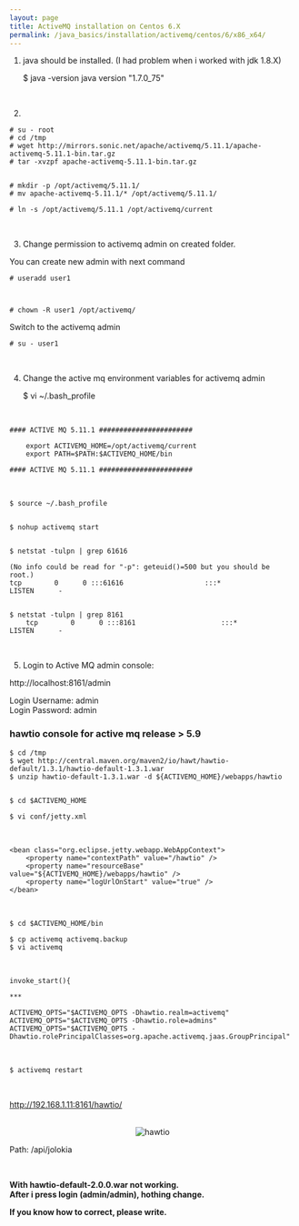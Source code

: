 ```yaml
---
layout: page
title: ActiveMQ installation on Centos 6.X
permalink: /java_basics/installation/activemq/centos/6/x86_x64/
---
```


1) java should be installed. (I had problem when i worked with jdk 1.8.X)

	$ java -version
	java version "1.7.0_75"


<br/>

2)

	# su - root
	# cd /tmp
	# wget http://mirrors.sonic.net/apache/activemq/5.11.1/apache-activemq-5.11.1-bin.tar.gz
	# tar -xvzpf apache-activemq-5.11.1-bin.tar.gz


	# mkdir -p /opt/activemq/5.11.1/
	# mv apache-activemq-5.11.1/* /opt/activemq/5.11.1/

	# ln -s /opt/activemq/5.11.1 /opt/activemq/current

<br/>

3) Change permission to activemq admin on created folder.

You can create new admin with next command

	# useradd user1



	# chown -R user1 /opt/activemq/

Switch to the activemq admin

	# su - user1

<br/>

4) Change the active mq environment variables for activemq admin

	$ vi ~/.bash_profile

<br/>

	#### ACTIVE MQ 5.11.1 #######################

		export ACTIVEMQ_HOME=/opt/activemq/current
		export PATH=$PATH:$ACTIVEMQ_HOME/bin

	#### ACTIVE MQ 5.11.1 #######################


<br/>

	$ source ~/.bash_profile


	$ nohup activemq start


	$ netstat -tulpn | grep 61616

	(No info could be read for "-p": geteuid()=500 but you should be root.)
	tcp        0      0 :::61616                    :::*                        LISTEN      -


	$ netstat -tulpn | grep 8161
        tcp        0      0 :::8161                     :::*                        LISTEN      -



<br/>

5) Login to Active MQ admin console:

http://localhost:8161/admin

Login Username: admin  
Login Password: admin


### hawtio console for active mq release > 5.9


	$ cd /tmp
	$ wget http://central.maven.org/maven2/io/hawt/hawtio-default/1.3.1/hawtio-default-1.3.1.war
	$ unzip hawtio-default-1.3.1.war -d ${ACTIVEMQ_HOME}/webapps/hawtio


	$ cd $ACTIVEMQ_HOME

	$ vi conf/jetty.xml

<br/>

	<bean class="org.eclipse.jetty.webapp.WebAppContext">
	    <property name="contextPath" value="/hawtio" />
	    <property name="resourceBase" value="${ACTIVEMQ_HOME}/webapps/hawtio" />
	    <property name="logUrlOnStart" value="true" />
	</bean>

<br/>

	$ cd $ACTIVEMQ_HOME/bin

	$ cp activemq activemq.backup
	$ vi activemq

<br/>

	invoke_start(){

	***

	ACTIVEMQ_OPTS="$ACTIVEMQ_OPTS -Dhawtio.realm=activemq"
	ACTIVEMQ_OPTS="$ACTIVEMQ_OPTS -Dhawtio.role=admins"
	ACTIVEMQ_OPTS="$ACTIVEMQ_OPTS -Dhawtio.rolePrincipalClasses=org.apache.activemq.jaas.GroupPrincipal"

<br/>

	$ activemq restart

<br/>

http://192.168.1.11:8161/hawtio/


<br/>


<div align="center">
    <img src="https://raw.githubusercontent.com/javadev-org/javadev-org.github.io/master/website/basics/installation/activemq/hawtio-1.3.png" alt="hawtio">

</div>


Path: /api/jolokia

<br/>


<strong>

With hawtio-default-2.0.0.war not working.  
After i press login (admin/admin), hothing change.  

If you know how to correct, please write.

</strong>


<!--

<bean class="org.eclipse.jetty.webapp.WebAppContext">
    <property name="contextPath" value="/hawtio" />
    <property name="war" value="${ACTIVEMQ_HOME}/webapps/hawtio-default-1.3.1.war" />
    <property name="logUrlOnStart" value="true" />
</bean>


http://sensatic.net/activemq/activemq-and-hawtio.html
http://stackoverflow.com/questions/26674726/how-to-configure-the-activemq-5-10-0-hawtio-interface

-->

